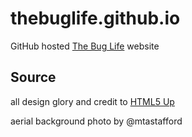 # thebuglife.github.io
GitHub hosted [The Bug Life](http://thebug.life) website

## Source
all design glory and credit to [HTML5 Up](https://html5up.net/identity)

aerial background photo by @mtastafford
